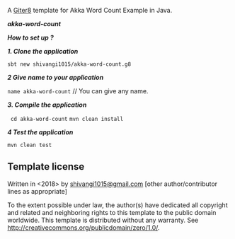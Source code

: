 A [Giter8][g8] template for Akka Word Count Example in Java.

***akka-word-count***


***How to set up ?***

***1. Clone the application***

```sbt new shivangi1015/akka-word-count.g8```

***2 Give name to your application***

```name akka-word-count``` // You can give any name.


***3. Compile the application***

``` cd akka-word-count```
```mvn clean install```
    
 ***4 Test the application***
 
 ```mvn clean test```
 


Template license
----------------
Written in <2018> by <Shivangi Gupta> <shivangi1015@gmail.com>
[other author/contributor lines as appropriate]

To the extent possible under law, the author(s) have dedicated all copyright and related
and neighboring rights to this template to the public domain worldwide.
This template is distributed without any warranty. See <http://creativecommons.org/publicdomain/zero/1.0/>.

[g8]: http://www.foundweekends.org/giter8/
